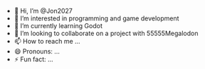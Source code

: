 - 👋 Hi, I’m @Jon2027
- 👀 I’m interested in programming and game development
- 🌱 I’m currently learning Godot
- 💞️ I’m looking to collaborate on a project with 55555Megalodon
- 📫 How to reach me ...
- 😄 Pronouns: ...
- ⚡ Fun fact: ...

<!---
Jon2027/Jon2027 is a ✨ special ✨ repository because its `README.md` (this file) appears on your GitHub profile.
You can click the Preview link to take a look at your changes.
--->
